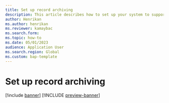 ```yaml
---
title: Set up record archiving
description: This article describes how to set up your system to support archiving of various types of records.
author: Henrikan
ms.author: henrikan
ms.reviewer: kamaybac
ms.search.form: 
ms.topic: how-to
ms.date: 05/01/2023
audience: Application User
ms.search.region: Global
ms.custom: bap-template
---
```


# Set up record archiving

[!include [banner](../includes/banner.md)]
[!INCLUDE [preview-banner](../includes/preview-banner.md)]

